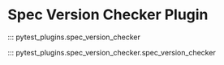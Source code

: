 # Spec Version Checker Plugin

::: pytest_plugins.spec_version_checker

::: pytest_plugins.spec_version_checker.spec_version_checker